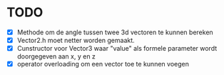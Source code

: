 # TODO
 - [x] Methode om de angle tussen twee 3d vectoren te kunnen bereken
 - [x] Vector2.h moet netter worden gemaakt.
 - [x] Cunstructor voor Vector3 waar "value" als formele parameter wordt doorgegeven aan x, y en z
 - [x] operator overloading om een vector toe te kunnen voegen